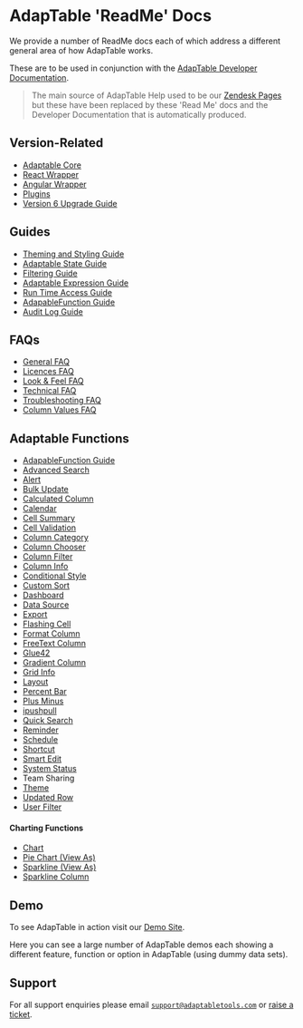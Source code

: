 # AdapTable 'ReadMe' Docs

We provide a number of ReadMe docs each of which address a different general area of how AdapTable works.

These are to be used in conjunction with the [AdapTable Developer Documentation](https://api.adaptabletools.com).

> The main source of AdapTable Help used to be our [Zendesk Pages](https://adaptabletools.zendesk.com/hc/en-us) but these have been replaced by these 'Read Me' docs and the Developer Documentation that is automatically produced.

## Version-Related
 - [Adaptable Core](../README.md)
 - [React Wrapper](../../../packages/adaptable-react-aggrid/README.md)
 - [Angular Wrapper](../../../packages/adaptable-ng-aggrid/README.md)
 - [Plugins](../../../packages/plugins/README.md)
 - [Version 6 Upgrade Guide](./upgrade-guide.md)

 
## Guides
 - [Theming and Styling Guide](./guides/adaptable-theming-guide.md)
 - [Adaptable State Guide](./guides/adaptable-state-guide.md)
 - [Filtering Guide](./guides/adaptable-filtering-guide.md)
 - [Adaptable Expression Guide](./guides/adaptable-expression-guide.md)
 - [Run Time Access Guide](./guides/adaptable-runtime-access-guide.md)
 - [AdapableFunction Guide](./guides/adaptable-functions-guide.md)
 - [Audit Log Guide](./guides/audit-log-guide.md)

 ## FAQs
 - [General FAQ](./faqs/general-faq.md)
 - [Licences FAQ](./faqs/licences-faq.md)
 - [Look & Feel FAQ](./faqs/look-and-feel-faq.md)
 - [Technical FAQ](./faqs/technical-faq.md)
 - [Troubleshooting FAQ](./faqs/troubleshooting-faq.md)
 - [Column Values FAQ](./faqs/adaptable-column-values-faq.md)

## Adaptable Functions

- [AdapableFunction Guide](./guides/adaptable-functions-guide.md)
- [Advanced Search](./functions/adavanced-search-function.md)
- [Alert](./functions/alert-function.md)
- [Bulk Update](./functions/bulk-update-function.md)
- [Calculated Column](./functions/calculated-column-function.md)
- [Calendar](./functions/calendar-function.md)
- [Cell Summary](./functions/cell-summary-function.md)          
- [Cell Validation](./functions/cell-validation-function.md)    
- [Column Category](./functions/column-category-function.md)   
- [Column Chooser](./functions/column-chooser-function.md) 
- [Column Filter](./functions/column-filter-function.md) 
- [Column Info](./functions/column-info-function.md)             
- [Conditional Style](./functions/conditional-style-function.md)  
- [Custom Sort](./functions/custom-sort-function.md)              
- [Dashboard](./functions/dashboard-function.md) 
- [Data Source](./functions/data-source-function.md)  
- [Export](./functions/export-function.md)  
- [Flashing Cell](./functions/flashing-cell-function.md)          
- [Format Column](./functions/format-column-function.md)        
- [FreeText Column](./functions/free-text-column-function.md)    
- [Glue42](./functions/glue42-function.md)    
- [Gradient Column](./functions/gradient-column-function.md)     
- [Grid Info](./functions/grid-info-function.md)                 
- [Layout](./functions/layout-function.md)                       
- [Percent Bar ](./functions/percent-bar-function.md)           
- [Plus Minus](./functions/plus-minus-function.md)               
- [ipushpull](./functions/ipushpull-function.md)                  
- [Quick Search](./functions/quick-search-function.md)          
- [Reminder](./functions/reminder-function.md)                   
- [Schedule](./functions/schedule-function.md)                   
- [Shortcut](./functions/shortcut-function.md)                   
- [Smart Edit](./functions/smart-edit-function.md)               
- [System Status](./functions/system-status-function.md)          
- Team Sharing                                                    
- [Theme](./functions/theme-function.md)                         
- [Updated Row](./functions/updated-row-function.md)             
- [User Filter](./functions/user-filter-function.md)   

#### Charting Functions

- [Chart](./functions/charts/charts-function.md)  
- [Pie Chart (View As)](./functions/charts/piechart-function.md)     
- [Sparkline (View As)](./functions/charts/sparkline-function.md) 
- [Sparkline Column](./functions/charts/sparkline-column-function.md) 

## Demo

To see AdapTable in action visit our [Demo Site](https://demo.adaptabletools.com).  

Here you can see a large number of AdapTable demos each showing a different feature, function or option in AdapTable (using dummy data sets).

## Support

For all support enquiries please email [`support@adaptabletools.com`](mailto:support@adaptabletools.com) or [raise a ticket](https://adaptabletools.zendesk.com/hc/en-us/requests/new).
